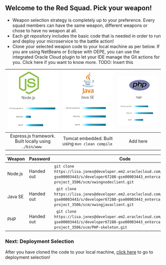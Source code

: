 ## Welcome to the Red Squad. Pick your weapon! ##

+ Weapon selection strategy is completely up to your preference. Every squad members can have the same weapon, different weapons or chose to have no weapon at all.
+ Each git repository includes the basic code that is needed in order to run and deploy your microservice to the battle action!
+ Clone your selected weapon code to your local machine as per below. If you are using NetBeans or Eclipse with OEPE, you can use the integrated Oracle Cloud plugin to let your IDE manage the Git actions for you. Click here if you want to know more. TODO: Insert this



| ![Red Squad](nodejs.png)  | ![Blue Squad](javase.png) | ![Black Squad](php.png) |
|:---:|:---:|:---:|
| Express.js framework. Built locally using ```./bin/www ``` | Tomcat embedded. Built using ```mvn clean compile ``` | Add here

| Weapon        | Password     | Code  |
| ------------- |-------------| -----|
| Node.js      | Handed out | ``` git clone https://lisa.jones@developer.em2.oraclecloud.com/developer67288-gse00003443/s/developer67288-gse00003443_entercard-project_3506/scm/xwingnodeclient.git ``` |
| Java SE      | Handed out      |   ```  git clone https://lisa.jones@developer.em2.oraclecloud.com/developer67288-gse00003443/s/developer67288-gse00003443_entercard-project_3506/scm/xwingjavaclient.git ``` |
| PHP | Handed out      |  ```  git clone https://lisa.jones@developer.em2.oraclecloud.com/developer67288-gse00003443/s/developer67288-gse00003443_entercard-project_3506/scm/PHP-skeleton.git ``` |

### Next: Deployment Selection ###

After you have cloned the code to your local machine, [click here](../deployment.md) to go to deployment selection!
